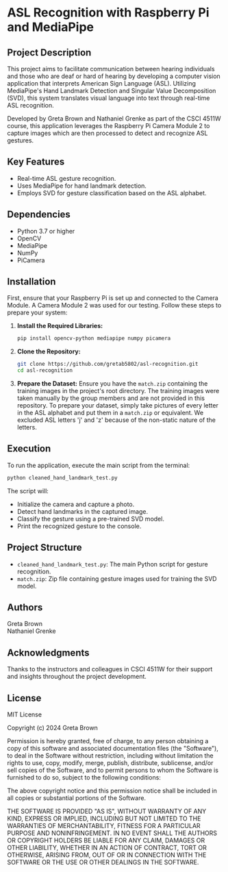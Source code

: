# ASL Recognition with Raspberry Pi and MediaPipe

## Project Description
This project aims to facilitate communication between hearing individuals and those who are deaf or hard of hearing by developing a computer vision application that interprets American Sign Language (ASL). Utilizing MediaPipe's Hand Landmark Detection and Singular Value Decomposition (SVD), this system translates visual language into text through real-time ASL recognition.

Developed by Greta Brown and Nathaniel Grenke as part of the CSCI 4511W course, this application leverages the Raspberry Pi Camera Module 2 to capture images which are then processed to detect and recognize ASL gestures.

## Key Features
- Real-time ASL gesture recognition.
- Uses MediaPipe for hand landmark detection.
- Employs SVD for gesture classification based on the ASL alphabet.

## Dependencies
- Python 3.7 or higher
- OpenCV
- MediaPipe
- NumPy
- PiCamera

## Installation
First, ensure that your Raspberry Pi is set up and connected to the Camera Module. A Camera Module 2 was used for our testing. Follow these steps to prepare your system:

1. **Install the Required Libraries:**
    ```bash
    pip install opencv-python mediapipe numpy picamera
    ```

2. **Clone the Repository:**
    ```bash
    git clone https://github.com/gretab5802/asl-recognition.git
    cd asl-recognition
    ```

3. **Prepare the Dataset:**
    Ensure you have the `match.zip` containing the training images in the project's root directory. The training images were taken manually by the group members and are not provided in this repository. To prepare your dataset, simply take pictures of every letter in the ASL alphabet and put them in a `match.zip` or equivalent. We excluded ASL letters 'j' and 'z' because of the non-static nature of the letters.

## Execution
To run the application, execute the main script from the terminal:

```bash
python cleaned_hand_landmark_test.py
```

The script will:
* Initialize the camera and capture a photo.
* Detect hand landmarks in the captured image.
* Classify the gesture using a pre-trained SVD model.
* Print the recognized gesture to the console.

## Project Structure
* `cleaned_hand_landmark_test.py`: The main Python script for gesture recognition.
* `match.zip`: Zip file containing gesture images used for training the SVD model.

## Authors
Greta Brown <br />
Nathaniel Grenke

## Acknowledgments
Thanks to the instructors and colleagues in CSCI 4511W for their support and insights throughout the project development.

## License
MIT License

Copyright (c) 2024 Greta Brown

Permission is hereby granted, free of charge, to any person obtaining a copy
of this software and associated documentation files (the "Software"), to deal
in the Software without restriction, including without limitation the rights
to use, copy, modify, merge, publish, distribute, sublicense, and/or sell
copies of the Software, and to permit persons to whom the Software is
furnished to do so, subject to the following conditions:

The above copyright notice and this permission notice shall be included in all
copies or substantial portions of the Software.

THE SOFTWARE IS PROVIDED "AS IS", WITHOUT WARRANTY OF ANY KIND, EXPRESS OR
IMPLIED, INCLUDING BUT NOT LIMITED TO THE WARRANTIES OF MERCHANTABILITY,
FITNESS FOR A PARTICULAR PURPOSE AND NONINFRINGEMENT. IN NO EVENT SHALL THE
AUTHORS OR COPYRIGHT HOLDERS BE LIABLE FOR ANY CLAIM, DAMAGES OR OTHER
LIABILITY, WHETHER IN AN ACTION OF CONTRACT, TORT OR OTHERWISE, ARISING FROM,
OUT OF OR IN CONNECTION WITH THE SOFTWARE OR THE USE OR OTHER DEALINGS IN THE
SOFTWARE.
